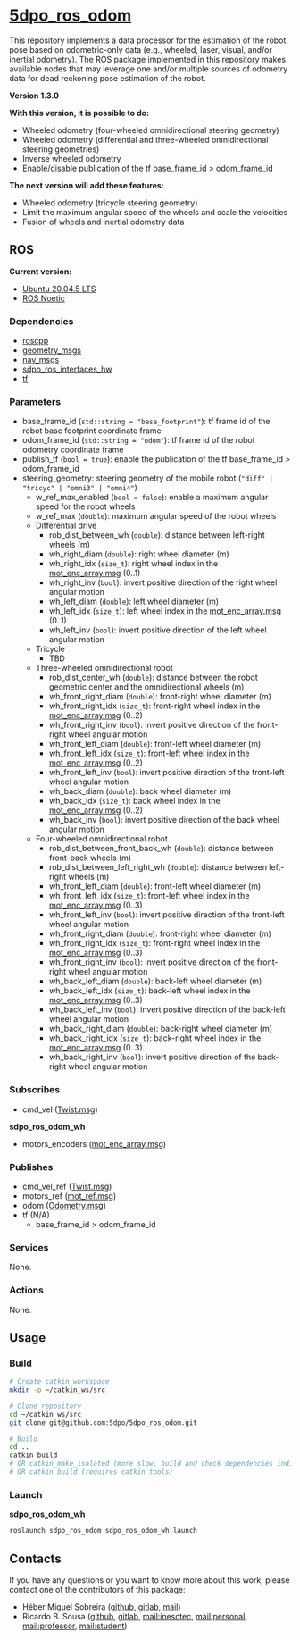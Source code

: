 # [5dpo_ros_odom](https://github.com/5dpo/5dpo_ros_odom)

This repository implements a data processor for the estimation of the robot pose
based on odometric-only data (e.g., wheeled, laser, visual, and/or inertial
odometry). The ROS package implemented in this repository makes available nodes
that may leverage one and/or multiple sources of odometry data for dead
reckoning pose estimation of the robot.

**Version 1.3.0**

**With this version, it is possible to do:**

- Wheeled odometry (four-wheeled omnidirectional steering geometry)
- Wheeled odometry (differential and three-wheeled omnidirectional steering
  geometries)
- Inverse wheeled odometry
- Enable/disable publication of the tf base_frame_id > odom_frame_id

**The next version will add these features:**

- Wheeled odometry (tricycle steering geometry)
- Limit the maximum angular speed of the wheels and scale the velocities
- Fusion of wheels and inertial odometry data

## ROS

**Current version:**

- [Ubuntu 20.04.5 LTS](https://releases.ubuntu.com/focal/)
- [ROS Noetic](https://wiki.ros.org/noetic)

### Dependencies

- [roscpp](https://wiki.ros.org/roscpp)
- [geometry_msgs](https://wiki.ros.org/geometry_msgs)
- [nav_msgs](https://wiki.ros.org/nav_msgs)
- [sdpo_ros_interfaces_hw](https://github.com/5dpo/5dpo_ros_interfaces)
- [tf](https://wiki.ros.org/tf)

### Parameters

- base_frame_id (`std::string = "base_footprint"`): tf frame id of the robot
  base footprint coordinate frame
- odom_frame_id (`std::string = "odom"`): tf frame id of the robot odometry
  coordinate frame
- publish_tf (`bool = true`): enable the publication of the tf
  base_frame_id > odom_frame_id
- steering_geometry: steering geometry of the mobile robot
  (`"diff" | "tricyc" | "omni3" | "omni4"`)
  - w_ref_max_enabled (`bool = false`): enable a maximum angular speed for the
    robot wheels
  - w_ref_max (`double`): maximum angular speed of the robot wheels
  - Differential drive
    - rob_dist_between_wh (`double`): distance between left-right wheels (m)
    - wh_right_diam (`double`): right wheel diameter (m)
    - wh_right_idx (`size_t`): right wheel index in the
      [mot_enc_array.msg](https://github.com/5dpo/5dpo_ros_interfaces/blob/main/5dpo_ros_interfaces_hw/msg/mot_enc_array.msg)
      (0..1)
    - wh_right_inv (`bool`): invert positive direction of the right
      wheel angular motion
    - wh_left_diam (`double`): left wheel diameter (m)
    - wh_left_idx (`size_t`): left wheel index in the
      [mot_enc_array.msg](https://github.com/5dpo/5dpo_ros_interfaces/blob/main/5dpo_ros_interfaces_hw/msg/mot_enc_array.msg)
      (0..1)
    - wh_left_inv (`bool`): invert positive direction of the left
      wheel angular motion
  - Tricycle
    - TBD 
  - Three-wheeled omnidirectional robot
    - rob_dist_center_wh (`double`): distance between the robot geometric center
      and the omnidirectional wheels (m)
    - wh_front_right_diam (`double`): front-right wheel diameter (m)
    - wh_front_right_idx (`size_t`): front-right wheel index in the
      [mot_enc_array.msg](https://github.com/5dpo/5dpo_ros_interfaces/blob/main/5dpo_ros_interfaces_hw/msg/mot_enc_array.msg)
      (0..2)
    - wh_front_right_inv (`bool`): invert positive direction of the front-right
      wheel angular motion
    - wh_front_left_diam (`double`): front-left wheel diameter (m)
    - wh_front_left_idx (`size_t`): front-left wheel index in the
      [mot_enc_array.msg](https://github.com/5dpo/5dpo_ros_interfaces/blob/main/5dpo_ros_interfaces_hw/msg/mot_enc_array.msg)
      (0..2)
    - wh_front_left_inv (`bool`): invert positive direction of the front-left
      wheel angular motion
    - wh_back_diam (`double`): back wheel diameter (m)
    - wh_back_idx (`size_t`): back wheel index in the
      [mot_enc_array.msg](https://github.com/5dpo/5dpo_ros_interfaces/blob/main/5dpo_ros_interfaces_hw/msg/mot_enc_array.msg)
      (0..2)
    - wh_back_inv (`bool`): invert positive direction of the back
      wheel angular motion
  - Four-wheeled omnidirectional robot
    - rob_dist_between_front_back_wh (`double`): distance between front-back
      wheels (m)
    - rob_dist_between_left_right_wh (`double`): distance between left-right
      wheels (m)
    - wh_front_left_diam (`double`): front-left wheel diameter (m)
    - wh_front_left_idx (`size_t`): front-left wheel index in the
      [mot_enc_array.msg](https://github.com/5dpo/5dpo_ros_interfaces/blob/main/5dpo_ros_interfaces_hw/msg/mot_enc_array.msg)
      (0..3)
    - wh_front_left_inv (`bool`): invert positive direction of the front-left
      wheel angular motion
    - wh_front_right_diam (`double`): front-right wheel diameter (m)
    - wh_front_right_idx (`size_t`): front-right wheel index in the
      [mot_enc_array.msg](https://github.com/5dpo/5dpo_ros_interfaces/blob/main/5dpo_ros_interfaces_hw/msg/mot_enc_array.msg)
      (0..3)
    - wh_front_right_inv (`bool`): invert positive direction of the front-right
      wheel angular motion
    - wh_back_left_diam (`double`): back-left wheel diameter (m)
    - wh_back_left_idx (`size_t`): back-left wheel index in the
      [mot_enc_array.msg](https://github.com/5dpo/5dpo_ros_interfaces/blob/main/5dpo_ros_interfaces_hw/msg/mot_enc_array.msg)
      (0..3)
    - wh_back_left_inv (`bool`): invert positive direction of the back-left
      wheel angular motion
    - wh_back_right_diam (`double`): back-right wheel diameter (m)
    - wh_back_right_idx (`size_t`): back-right wheel index in the
      [mot_enc_array.msg](https://github.com/5dpo/5dpo_ros_interfaces/blob/main/5dpo_ros_interfaces_hw/msg/mot_enc_array.msg)
      (0..3)
    - wh_back_right_inv (`bool`): invert positive direction of the back-right
      wheel angular motion

### Subscribes

- cmd_vel
  ([Twist.msg](https://docs.ros.org/en/noetic/api/geometry_msgs/html/msg/Twist.html))

**sdpo_ros_odom_wh**

- motors_encoders
  ([mot_enc_array.msg](https://github.com/5dpo/5dpo_ros_interfaces/blob/main/5dpo_ros_interfaces_hw/msg/mot_enc_array.msg))

### Publishes

- cmd_vel_ref
  ([Twist.msg](https://docs.ros.org/en/noetic/api/geometry_msgs/html/msg/Twist.html))
- motors_ref
  ([mot_ref.msg](https://github.com/5dpo/5dpo_ros_interfaces/blob/main/5dpo_ros_interfaces_hw/msg/mot_ref.msg))
- odom
  ([Odometry.msg](https://docs.ros.org/en/noetic/api/nav_msgs/html/msg/Odometry.html))
- tf (N/A)
  - base_frame_id > odom_frame_id

### Services

None.

### Actions

None.

## Usage

### Build

```sh
# Create catkin workspace
mkdir -p ~/catkin_ws/src

# Clone repository
cd ~/catkin_ws/src
git clone git@github.com:5dpo/5dpo_ros_odom.git

# Build
cd ..
catkin build
# OR catkin_make_isolated (more slow, build and check dependencies individually)
# OR catkin build (requires catkin tools)
```

### Launch

**sdpo_ros_odom_wh**

```sh
roslaunch sdpo_ros_odom sdpo_ros_odom_wh.launch
```

## Contacts

If you have any questions or you want to know more about this work, please
contact one of the contributors of this package:

- Héber Miguel Sobreira ([github](https://github.com/HeberSobreira),
  [gitlab](https://gitlab.inesctec.pt/heber.m.sobreira),
  [mail](mailto:heber.m.sobreira@inesctec.pt))
- Ricardo B. Sousa ([github](https://github.com/sousarbarb/),
  [gitlab](https://gitlab.inesctec.pt/ricardo.b.sousa),
  [mail:inesctec](mailto:ricardo.b.sousa@inesctec.pt),
  [mail:personal](mailto:sousa.ricardob@outlook.com),
  [mail:professor](mailto:rbs@fe.up.pt),
  [mail:student](mailto:up201503004@edu.fe.up.pt))
